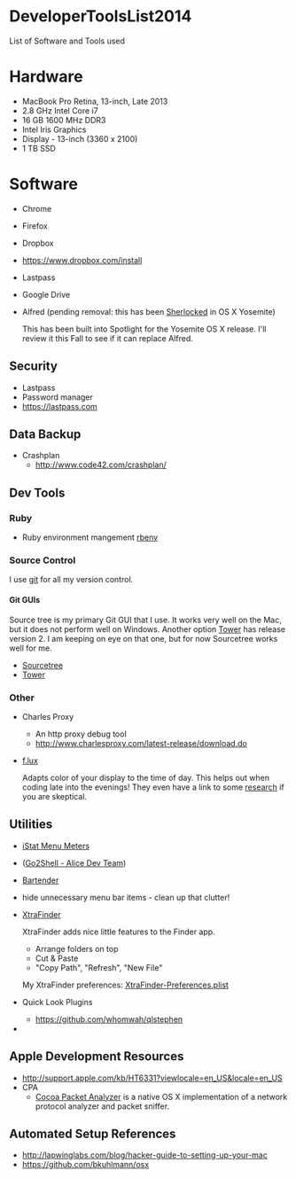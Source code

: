 DeveloperToolsList2014
======================

List of Software and Tools used

# Hardware
  * MacBook Pro Retina, 13-inch, Late 2013
  * 2.8 GHz Intel Core i7
  * 16 GB 1600 MHz DDR3
  * Intel Iris Graphics
  * Display - 13-inch (3360 x 2100)
  * 1 TB SSD 


# Software
* Chrome
* Firefox
* Dropbox
 * https://www.dropbox.com/install
* Lastpass
* Google Drive
* Alfred (pending removal: this has been [Sherlocked](http://www.urbandictionary.com/define.php?term=sherlocked) in OS X Yosemite)
  
  This has been built into Spotlight for the Yosemite OS X release. I'll review it this Fall to see if it can replace Alfred.

## Security

* Lastpass
 * Password manager
 * https://lastpass.com

## Data Backup
  * Crashplan 
    * http://www.code42.com/crashplan/


## Dev Tools


### Ruby

  * Ruby environment mangement [rbenv](https://github.com/sstephenson/rbenv)

### Source Control
I use [git](http://git-scm.com/) for all my version control.

#### Git GUIs

Source tree is my primary Git GUI that I use. It works very well on the Mac, but it does not perform well on Windows. Another option [Tower](http://www.git-tower.com/) has release version 2. I am keeping on eye on that one, but for now Sourcetree works well for me.

  * [Sourcetree](http://www.sourcetreeapp.com/)
  * [Tower](http://www.git-tower.com/)

### Other

* Charles Proxy
  * An http proxy debug tool
  * http://www.charlesproxy.com/latest-release/download.do
* [f.lux](https://justgetflux.com/)
  
  Adapts color of your display to the time of day. This helps out when coding late into the evenings! They even have a link to some [research](https://justgetflux.com/research.html) if you are skeptical.

## Utilities
* [iStat Menu Meters](http://bjango.com/mac/istatmenus/)
* (<a href="https://itunes.apple.com/us/app/go2shell/id445770608?mt=12&uo=4" target="itunes_store">Go2Shell - Alice Dev Team</a>)
* [Bartender](http://www.macbartender.com/)
 * hide unnecessary menu bar items - clean up that clutter!
* [XtraFinder](http://www.trankynam.com/xtrafinder/)
  
  XtraFinder adds nice little features to the Finder app.
    * Arrange folders on top
    * Cut & Paste
    * "Copy Path", "Refresh", "New File"
  
  My XtraFinder preferences: [XtraFinder-Preferences.plist](config-files/XtraFinder-Preferences.plist)
* Quick Look Plugins
  * https://github.com/whomwah/qlstephen

* 

## Apple Development Resources

* http://support.apple.com/kb/HT6331?viewlocale=en_US&locale=en_US
* CPA
  * [Cocoa Packet Analyzer](http://www.tastycocoabytes.com/cpa/index.php) is a native OS X implementation of a network protocol analyzer and packet sniffer.

## Automated Setup References

* http://lapwinglabs.com/blog/hacker-guide-to-setting-up-your-mac
* https://github.com/bkuhlmann/osx
